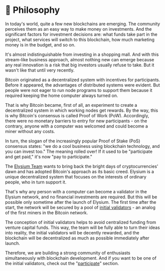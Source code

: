 # 📗 Philosophy

In today's world, quite a few new blockchains are emerging. The community perceives them as an easy way to make money on investments. And the significant factors for investment decisions are: what funds take part in the project, what services will switch to this blockchain, how much marketing money is in the budget, and so on.&#x20;

It's almost indistinguishable from investing in a shopping mall. And with this stream-like business approach, almost nothing new can emerge because any real innovation is a risk that big investors usually refuse to take. But it wasn't like that until very recently.

Bitcoin originated as a decentralized system with incentives for participants. Before it appeared, the advantages of distributed systems were evident. But people were not eager to run node programs to support them because it required keeping the home computer always turned on.

That is why Bitcoin became, first of all, an experiment to create a decentralized system in which working nodes get rewards. By the way, this is why Bitcoin's consensus is called Proof of Work (PoW). Accordingly, there were no monetary barriers to entry for new participants - on the contrary, anyone with a computer was welcomed and could become a miner without any costs.

In turn, the slogan of the increasingly popular Proof of Stake (PoS) consensus states: "we do a cool business using blockchain technology, and you can invest too." The meaning rolled over! If it used to be "participate and get paid," it's now "pay to participate."

The [Elysium Team](team.md) wants to bring back the bright days of cryptocurrencies' dawn and has adopted Bitcoin's approach as its basic creed. Elysium is a unique decentralized system that focuses on the interests of ordinary people, who in turn support it.

That's why any person with a computer can become a validator in the Elysium network, and no financial investments are required. But this will be possible only sometime after the launch of Elysium. The first time after the start, the network will be secured by a pool of [initial validators](../participate/early-validators.md) - an analog of the first miners in the Bitcoin network.

The conception of initial validators helps to avoid centralized funding from venture capital funds. This way, the team will be fully able to turn their ideas into reality, the initial validators will be decently rewarded, and the blockchain will be decentralized as much as possible immediately after launch.

Therefore, we are building a strong community of enthusiasts simultaneously with blockchain development. And if you want to be one of the initial validators, check out the "[participate](broken-reference)" section.
